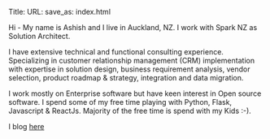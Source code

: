 Title:
URL:
save_as: index.html


Hi - My name is Ashish and I live in Auckland, NZ. I work with Spark NZ as Solution Architect.

I have extensive technical and functional consulting experience. Specializing in customer relationship management (CRM) implementation with expertise in solution design, business requirement analysis, vendor selection, product roadmap & strategy, integration and data migration.

I work mostly on Enterprise software but have keen interest in Open source software. I spend some of my free time playing with Python, Flask, Javascript & ReactJs. Majority of the free time is spend with my Kids :-).

I blog [here](../blog)
